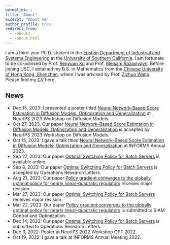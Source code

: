```yaml
---
permalink: /
title: "About"
excerpt: "About me"
author_profile: true
redirect_from: 
  - /about/
  - /about.html
---
```


I am a third-year Ph.D. student in the [Epstein Department of Industrial and Systems Engineering](https://ise.usc.edu/) at the [University of Southern California](https://usc.edu/). I am fortunate to be co-advised by Prof. [Renyuan Xu](https://renyuanxu.github.io/index.html) and Prof. [Meisam Razaviyayn](https://sites.usc.edu/razaviyayn/). Before joining USC, I obtained my B.S. in Mathematics from the [Chinese University of Hong Kong, Shenzhen](https://cuhk.edu.cn/), where I was advised by Prof. [Zizhuo Wang](https://mypage.cuhk.edu.cn/academics/wangzizhuo/). Please find my [CV](./files/CV_Yinbin_Han_08172023.pdf) here. 

## News
* Dec 15, 2023: I presented a poster titled [Neural Network-Based Score Estimation in Diffusion Models: Optimization and Generalization]() at NeurIPS 2023 Workshop on Diffusion Models.
* Oct 27, 2023, Our paper [Neural Network-Based Score Estimation in Diffusion Models: Optimization and Generalization]() is accepted by NeurIPS 2023 Workshop on Diffusion Models.
* Oct 15, 2023: I gave a talk titled [Neural Network-Based Score Estimation in Diffusion Models: Optimization and Generalization]() at INFORMS Annual 2023.
* Sep 27, 2023: Our paper [Optimal Switching Policy for Batch Servers](https://www.sciencedirect.com/science/article/abs/pii/S0167637723001578) is available online.
* Sep 8, 2023: Our paper [Optimal Switching Policy for Batch Servers](https://www.sciencedirect.com/science/article/abs/pii/S0167637723001578) is accepted by Operations Research Letters.
* Aug 21, 2023: Our paper [Policy gradient converges to the globally optimal policy for nearly
linear-quadratic regulators](https://arxiv.org/pdf/2303.08431.pdf) receives major revision.
* Mar 27, 2023: Our paper [Optimal Switching Policy for Batch Servers](https://papers.ssrn.com/sol3/papers.cfm?abstract_id=4566576) receives major revision.
* Mar 22, 2023: Our paper [Policy gradient converges to the globally optimal policy for nearly
linear-quadratic regulators](https://arxiv.org/pdf/2303.08431.pdf) is submitted to SIAM Control and Optimization.
* Dec 14, 2022: Our paper [Optimal Switching Policy for Batch Servers](https://papers.ssrn.com/sol3/papers.cfm?abstract_id=4566576) is submitted to Operations Research Letters.
* Dec 3, 2022: Poster at NeurIPS 2022 Workshop OPT 2022.
* Oct 19, 2022: I gave a talk at INFORMS Annual Meeting 2022.

